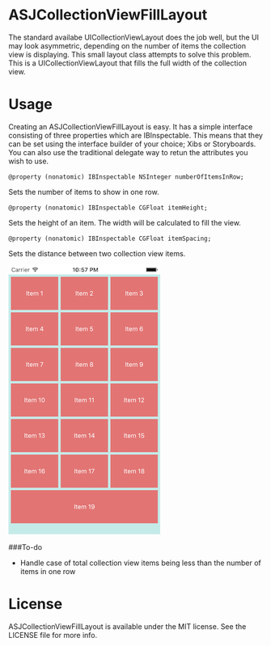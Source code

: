 ASJCollectionViewFillLayout
===========================

The standard availabe UICollectionViewLayout does the job well, but the UI may look asymmetric, depending on the number of items the collection view is displaying. This small layout class attempts to solve this problem. This is a UICollectionViewLayout that fills the full width of the collection view.

# Usage

Creating an ASJCollectionViewFillLayout is easy. It has a simple interface consisting of three properties which are IBInspectable. This means that they can be set using the interface builder of your choice; Xibs or Storyboards. You can also use the traditional delegate way to retun the attributes you wish to use.

```
@property (nonatomic) IBInspectable NSInteger numberOfItemsInRow;
```
Sets the number of items to show in one row.

```
@property (nonatomic) IBInspectable CGFloat itemHeight;
```
Sets the height of an item. The width will be calculated to fill the view.

```
@property (nonatomic) IBInspectable CGFloat itemSpacing;
```
Sets the distance between two collection view items.

![alt tag](Screenshot.png)

###To-do
- Handle case of total collection view items being less than the number of items in one row

# License

ASJCollectionViewFillLayout is available under the MIT license. See the LICENSE file for more info.
